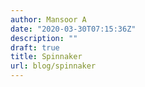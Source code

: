 ```yaml
---
author: Mansoor A
date: "2020-03-30T07:15:36Z"
description: ""
draft: true
title: Spinnaker
url: blog/spinnaker
---
```





